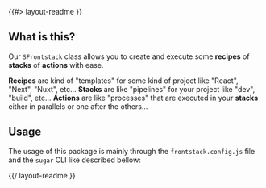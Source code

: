 <!-- 
/**
 * @name            README
 * @namespace       doc
 * @type            Markdown
 * @platform        md
 * @status          stable
 * @menu            Documentation           /doc/readme
 *
 * @since           2.0.0
 * @author    Olivier Bossel <olivier.bossel@gmail.com> (https://olivierbossel.com)
 */
-->

{{#> layout-readme }}

## What is this?

Our `SFrontstack` class allows you to create and execute some **recipes** of **stacks** of **actions** with ease.

**Recipes** are kind of "templates" for some kind of project like "React", "Next", "Nuxt", etc...
**Stacks** are like "pipelines" for your project like "dev", "build", etc...
**Actions** are like "processes" that are executed in your **stacks** either in parallels or one after the others...

## Usage

The usage of this package is mainly through the `frontstack.config.js` file and the `sugar` CLI like described bellow:

{{/ layout-readme }}
